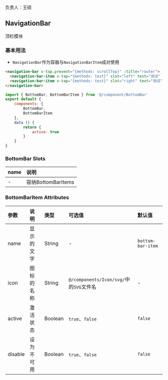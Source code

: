 负责人：王硕

## NavigationBar
顶栏模块

### 基本用法

- `NavigationBar`作为容器与`NavigationBarItem`成对使用

```html
<navigation-bar v-tap.prevent="{methods: scrollTop}" :title="router">
  <navigation-bar-item v-tap="{methods: test}" slot="left" text="测试" icon="back" disable/>
  <navigation-bar-item v-tap="{methods: test}" slot="right" text="测试" right-icon/>
</navigation-bar>
```
```js
import { BottomBar, BottomBarItem } from '@/component/BottomBar'
export default {
    components: {
        BottomBar,
        BottomBarItem
    },
    data () {
        return {
            active: true
        }
    }
}
```

### BottomBar Slots

|name|说明|
|:-----|:-----|
|-|容纳BottomBarItems|

### BottomBarItem Attributes

|参数|说明|类型|可选值|默认值|
|:-----|:-----|:-----|:-----|:-----|
|name|显示的文字|String|-|`bottom-bar-item`|
|icon|图标的名称|String|`@/components/Icon/svg/`中的`SVG`文件名|-|
|active|激活状态|Boolean|`true`、`false`|`false`|
|disable|设为不可用|Boolean|`true`、`false`|`false`|

